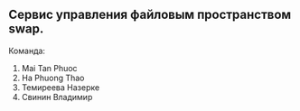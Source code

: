 ## Сервис управления файловым пространством swap.

Команда:
1. Mai Tan Phuoc
2. Ha Phuong Thao
3. Темиреева Назерке
4. Свинин Владимир
